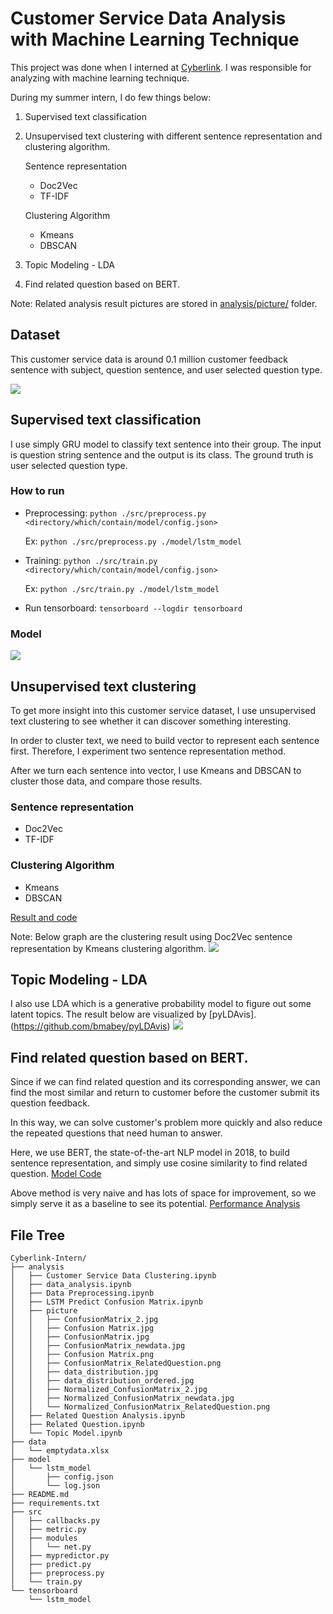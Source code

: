 # Customer Service Data Analysis with Machine Learning Technique 
This project was done when I interned at [Cyberlink](https://www.cyberlink.com/index_en_US.html). I was responsible for analyzing with machine learning technique. 

During my summer intern, I do few things below:
1. Supervised text classification
2. Unsupervised text clustering with different sentence representation and clustering algorithm.

    Sentence representation
    * Doc2Vec
    * TF-IDF
    
    Clustering Algorithm
    * Kmeans
    * DBSCAN
3. Topic Modeling - LDA
4. Find related question based on BERT.

Note: Related analysis result pictures are stored in [analysis/picture/](https://github.com/james60708/Cyberlink-Intern/tree/master/analysis/picture) folder.


## Dataset
This customer service data is around 0.1 million customer feedback sentence with subject, question sentence, and user selected question type.

![](https://i.imgur.com/zwK5NUf.png)




## Supervised text classification
I use simply GRU model to classify text sentence into their group. The input is question string sentence and the output is its class. The ground truth is user selected question type.

### How to run
* Preprocessing: `python ./src/preprocess.py <directory/which/contain/model/config.json>`
    
    Ex: `python ./src/preprocess.py ./model/lstm_model`
* Training: `python ./src/train.py <directory/which/contain/model/config.json>`

    Ex: `python ./src/train.py ./model/lstm_model`
* Run tensorboard: `tensorboard --logdir tensorboard`

### Model
![](https://i.imgur.com/Nr2ZTDW.png)

## Unsupervised text clustering
To get more insight into this customer service dataset, I use unsupervised text clustering to see whether it can discover something interesting.

In order to cluster text, we need to build vector to represent each sentence first. Therefore, I experiment two sentence representation method.

After we turn each sentence into vector, I use Kmeans and DBSCAN to cluster those data, and compare those results.



### Sentence representation
* Doc2Vec
* TF-IDF

### Clustering Algorithm
* Kmeans
* DBSCAN

[Result and code](https://github.com/james60708/Cyberlink-Intern/blob/master/analysis/Customer%20Service%20Data%20Clustering.ipynb)

Note: Below graph are the clustering result using Doc2Vec sentence representation by Kmeans clustering algorithm.
![](https://i.imgur.com/xn2t0Lq.png)

## Topic Modeling - LDA
I also use LDA which is a generative probability model to figure out some latent topics. The result below are visualized by [pyLDAvis].(https://github.com/bmabey/pyLDAvis)
![](https://i.imgur.com/rjk7G3f.png)

## Find related question based on BERT.
Since if we can find related question and its corresponding answer, we can find the most similar and return to customer before the customer submit its question feedback.

In this way, we can solve customer's problem more quickly and also reduce the repeated questions that need human to answer. 

Here, we use BERT, the state-of-the-art NLP model in 2018, to build sentence representation, and simply use cosine similarity to find related question. [Model Code](https://github.com/james60708/Cyberlink-Intern/blob/master/analysis/Related%20Question.ipynb)

Above method is very naive and has lots of space for improvement, so we simply serve it as a baseline to see its potential. [Performance Analysis](https://github.com/james60708/Cyberlink-Intern/blob/master/analysis/Related%20Question%20Analysis.ipynb)


## File Tree
```
Cyberlink-Intern/
├── analysis
│   ├── Customer Service Data Clustering.ipynb
│   ├── data_analysis.ipynb
│   ├── Data Preprocessing.ipynb
│   ├── LSTM Predict Confusion Matrix.ipynb
│   ├── picture
│   │   ├── ConfusionMatrix_2.jpg
│   │   ├── Confusion Matrix.jpg
│   │   ├── ConfusionMatrix.jpg
│   │   ├── ConfusionMatrix_newdata.jpg
│   │   ├── Confusion Matrix.png
│   │   ├── ConfusionMatrix_RelatedQuestion.png
│   │   ├── data_distribution.jpg
│   │   ├── data_distribution_ordered.jpg
│   │   ├── Normalized_ConfusionMatrix_2.jpg
│   │   ├── Normalized_ConfusionMatrix_newdata.jpg
│   │   └── Normalized_ConfusionMatrix_RelatedQuestion.png
│   ├── Related Question Analysis.ipynb
│   ├── Related Question.ipynb
│   └── Topic Model.ipynb
├── data
│   └── emptydata.xlsx
├── model
│   └── lstm_model
│       ├── config.json
│       └── log.json
├── README.md
├── requirements.txt
├── src
│   ├── callbacks.py
│   ├── metric.py
│   ├── modules
│   │   └── net.py
│   ├── mypredictor.py
│   ├── predict.py
│   ├── preprocess.py
│   └── train.py
└── tensorboard
    └── lstm_model
```